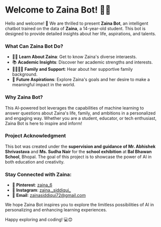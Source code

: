 # Welcome to Zaina Bot! 🚀🤖

Hello and welcome! 👋 We are thrilled to present **Zaina Bot**, an intelligent chatbot trained on the data of **Zaina**, a 14-year-old student. This bot is designed to provide detailed insights about her life, aspirations, and talents.

### **What Can Zaina Bot Do?**
- 🧑‍💻 **Learn About Zaina**: Get to know Zaina's diverse interaests.
- 📚 **Academic Insights**: Discover her academic strengths and interests.
- 👨‍👩‍👧‍👦 **Family and Support**: Hear about her supportive family background.
- 🌱 **Future Aspirations**: Explore Zaina's goals and her desire to make a meaningful impact in the world.

### **Why Zaina Bot?**
This AI-powered bot leverages the capabilities of machine learning to answer questions about Zaina's life, family, and ambitions in a personalized and engaging way. Whether you are a student, educator, or tech enthusiast, Zaina Bot is here to inspire and inform!

### **Project Acknowledgment**
This bot was created under the **supervision and guidance of Mr. Abhishek Shrivastava** and **Ms. Sudha Nair** for the **school exhibition** at **Bal Bhawan School**, Bhopal. The goal of this project is to showcase the power of AI in both education and creativity.

### **Stay Connected with Zaina:**
- 📌 **Pinterest**: [zaina_6](https://www.pinterest.com/zaina_6)
- 📸 **Instagram**: [zaina.\_siddiqui\_](https://www.instagram.com/zaina._siddiqui_)
- 📧 **Email**: [zainasiddiqui72@gmail.com](mailto:zainasiddiqui72@gmail.com)

We hope Zaina Bot inspires you to explore the limitless possibilities of AI in personalizing and enhancing learning experiences. 

Happy exploring and coding! 💻😊
